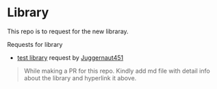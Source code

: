 # Library
This repo is to request for the new libraray.


Requests for library
  - [test library](https://github.com/GNDG/library/blob/master/detail/libraryDetali.md) request by [Juggernaut451](https://github.com/juggernaut451)


> While making a PR for this repo. Kindly
> add md file with detail info about the
> library and hyperlink it above.